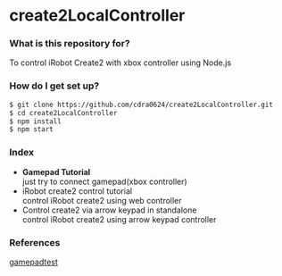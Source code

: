 # create2LocalController #

### What is this repository for? 
To control iRobot Create2 with xbox controller using Node.js

### How do I get set up? ###

```sh
$ git clone https://github.com/cdra0624/create2LocalController.git
$ cd create2LocalController
$ npm install
$ npm start
```

### Index ###
* **Gamepad Tutorial**  
just try to connect gamepad(xbox controller)
* iRobot create2 control tutorial  
control iRobot create2 using web controller
* Control create2 via arrow keypad in standalone  
control iRobot create2 using arrow keypad controller

### References ###
[gamepadtest](https://github.com/luser/gamepadtest "https://github.com/luser/gamepadtest") 